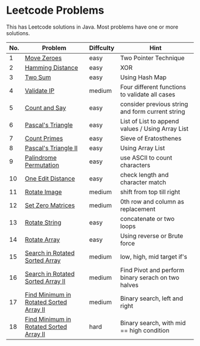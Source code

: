 # Leetcode Problems
This has Leetcode solutions in Java. Most problems have one or more solutions.

No. | Problem | Diffculty | Hint
--- | --- | --- | ---
1 |	[Move Zeroes](https://leetcode.com/problems/move-zeroes/description/) | easy | Two Pointer Technique
2 |	[Hamming Distance](https://leetcode.com/problems/hamming-distance/description/) | easy | XOR
3 |	[Two Sum](https://leetcode.com/problems/two-sum/description/) | easy | Using Hash Map
4 | [Validate IP](https://leetcode.com/problems/validate-ip-address/description/) | medium | Four different functions to validate all cases
5 | [Count and Say](https://leetcode.com/problems/count-and-say/description/) | easy | consider previous string and form current string
6 | [Pascal's Triangle](https://leetcode.com/problems/pascals-triangle/description/) | easy | List of List to append values / Using Array List
7 | [Count Primes](https://leetcode.com/problems/count-primes/description/) | easy | Sieve of Eratosthenes
8 | [Pascal's Triangle II](https://leetcode.com/problems/pascals-triangle-ii/description/) | easy | Using Array List
9 | [Palindrome Permutation](https://leetcode.com/problems/palindrome-permutation/description/) | easy | use ASCII to count characters
10 | [One Edit Distance](https://leetcode.com/problems/one-edit-distance/description/) | easy | check length and character match
11 | [Rotate Image](https://leetcode.com/problems/rotate-image/description/) | medium | shift from top till right
12 | [Set Zero Matrices](https://leetcode.com/problems/set-matrix-zeroes/description/) | medium | 0th row and column as replacement
13 | [Rotate String](https://leetcode.com/problems/rotate-string/description/) | easy | concatenate or two loops
14 | [Rotate Array](https://leetcode.com/problems/rotate-array/description) | easy | Using reverse or Brute force
15 | [Search in Rotated Sorted Array](https://leetcode.com/problems/search-in-rotated-sorted-array/description) | medium | low, high, mid target if's
16 | [ Search in Rotated Sorted Array II](https://leetcode.com/problems/search-in-rotated-sorted-array-ii/description) | medium | Find Pivot and perform binary serach on two halves
17 | [Find Minimum in Rotated Sorted Array II](https://leetcode.com/problems/find-minimum-in-rotated-sorted-array/description) | medium | Binary search, left and right
18 | [ Find Minimum in Rotated Sorted Array II](https://leetcode.com/problems/find-minimum-in-rotated-sorted-array-ii/description) | hard | Binary search, with mid == high condition
